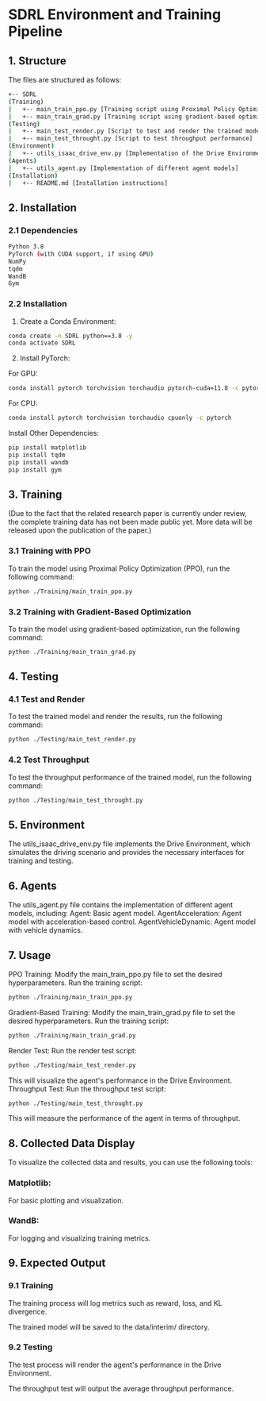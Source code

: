 # SDRL Environment and Training Pipeline
## 1. Structure
The files are structured as follows:
```bash
+-- SDRL
(Training)
|   +-- main_train_ppo.py [Training script using Proximal Policy Optimization (PPO)]
|   +-- main_train_grad.py [Training script using gradient-based optimization]
(Testing)
|   +-- main_test_render.py [Script to test and render the trained model]
|   +-- main_test_throught.py [Script to test throughput performance]
(Environment)
|   +-- utils_isaac_drive_env.py [Implementation of the Drive Environment]
(Agents)
|   +-- utils_agent.py [Implementation of different agent models]
(Installation)
|   +-- README.md [Installation instructions]
```

## 2. Installation
### 2.1 Dependencies
```bash
Python 3.8
PyTorch (with CUDA support, if using GPU)
NumPy
tqdm
WandB
Gym
```

### 2.2 Installation

1. Create a Conda Environment:

```bash
conda create -n SDRL python==3.8 -y
conda activate SDRL
```

2. Install PyTorch:

For GPU:

```bash
conda install pytorch torchvision torchaudio pytorch-cuda=11.8 -c pytorch -c nvidia
```

For CPU:
```bash
conda install pytorch torchvision torchaudio cpuonly -c pytorch
```

Install Other Dependencies:

```bash
pip install matplotlib
pip install tqdm
pip install wandb
pip install gym
```

## 3. Training

(Due to the fact that the related research paper is currently under review, the complete training data has not been made public yet. More data will be released upon the publication of the paper.)

### 3.1 Training with PPO

To train the model using Proximal Policy Optimization (PPO), run the following command:
```bash
python ./Training/main_train_ppo.py
```

### 3.2 Training with Gradient-Based Optimization

To train the model using gradient-based optimization, run the following command:
```bash
python ./Training/main_train_grad.py
```

## 4. Testing
### 4.1 Test and Render
To test the trained model and render the results, run the following command:
```bash
python ./Testing/main_test_render.py
```

### 4.2 Test Throughput
To test the throughput performance of the trained model, run the following command:

```bash
python ./Testing/main_test_throught.py
```

## 5. Environment

The utils_isaac_drive_env.py file implements the Drive Environment, which simulates the driving scenario and provides the necessary interfaces for training and testing.

## 6. Agents
The utils_agent.py file contains the implementation of different agent models, including:
Agent: Basic agent model.
AgentAcceleration: Agent model with acceleration-based control.
AgentVehicleDynamic: Agent model with vehicle dynamics.

## 7. Usage
PPO Training:
Modify the main_train_ppo.py file to set the desired hyperparameters.
Run the training script:
```bash
python ./Training/main_train_ppo.py
```
Gradient-Based Training:
Modify the main_train_grad.py file to set the desired hyperparameters.
Run the training script:
```bash
python ./Training/main_train_grad.py
```
Render Test:
Run the render test script:
```bash
python ./Testing/main_test_render.py
```
This will visualize the agent's performance in the Drive Environment.
Throughput Test:
Run the throughput test script:
```bash
python ./Testing/main_test_throught.py
```
This will measure the performance of the agent in terms of throughput.

## 8. Collected Data Display
To visualize the collected data and results, you can use the following tools:

### Matplotlib: 
For basic plotting and visualization.

### WandB: 
For logging and visualizing training metrics.

## 9. Expected Output
### 9.1 Training
The training process will log metrics such as reward, loss, and KL divergence.

The trained model will be saved to the data/interim/ directory.

### 9.2 Testing
The test process will render the agent's performance in the Drive Environment.

The throughput test will output the average throughput performance.